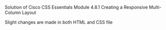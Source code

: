 Solution of Cisco CSS Essentials Module 4.8.1 Creating a Responsive Multi-Column Layout

Slight changes are made in both HTML and CSS file
